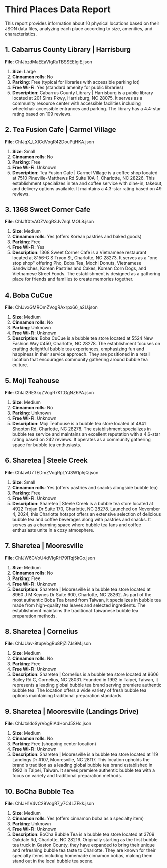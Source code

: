 # Third Places Data Report

This report provides information about 10 physical locations based on their JSON data files, analyzing each place according to size, amenities, and characteristics.

## 1. Cabarrus County Library | Harrisburg
**File**: ChIJbzdMaEEaVIgRuTBSSEEIgiE.json

1. **Size**: Large
2. **Cinnamon rolls**: No
3. **Parking**: Free (typical for libraries with accessible parking lot)
4. **Free Wi-Fi**: Yes (standard amenity for public libraries)
5. **Description**: Cabarrus County Library | Harrisburg is a public library located at 201 Sims Pkwy, Harrisburg, NC 28075. It serves as a community resource center with accessible facilities including wheelchair accessible entrances and parking. The library has a 4.4-star rating based on 109 reviews.

## 2. Tea Fusion Cafe | Carmel Village
**File**: ChIJqX_LXICdVogR42DouPtjHKA.json

1. **Size**: Small
2. **Cinnamon rolls**: No
3. **Parking**: Free
4. **Free Wi-Fi**: Unknown
5. **Description**: Tea Fusion Cafe | Carmel Village is a coffee shop located at 7510 Pineville-Matthews Rd Suite 10A-1, Charlotte, NC 28226. This establishment specializes in tea and coffee service with dine-in, takeout, and delivery options available. It maintains a 4.3-star rating based on 49 reviews.

## 3. 1368 Sweet Corner Cafe
**File**: ChIJff0tvAOZVogR3Jv7nqLMOL8.json

1. **Size**: Medium
2. **Cinnamon rolls**: Yes (offers Korean pastries and baked goods)
3. **Parking**: Free
4. **Free Wi-Fi**: Yes
5. **Description**: 1368 Sweet Corner Cafe is a Vietnamese restaurant located at 8156-G S Tryon St, Charlotte, NC 28273. It serves as a "one stop shop" offering Pho, Boba Tea, Mochi Donuts, Vietnamese Sandwiches, Korean Pastries and Cakes, Korean Corn Dogs, and Vietnamese Street Foods. The establishment is designed as a gathering place for friends and families to create memories together.

## 4. Boba CuCue
**File**: ChIJvxGMROmZVogRAxrpx66_a2U.json

1. **Size**: Medium
2. **Cinnamon rolls**: No
3. **Parking**: Unknown
4. **Free Wi-Fi**: Unknown
5. **Description**: Boba CuCue is a bubble tea store located at 5524 New Fashion Way #450, Charlotte, NC 28278. The establishment focuses on crafting delightful bubble tea experiences, emphasizing fun and happiness in their service approach. They are positioned in a retail location that encourages community gathering around bubble tea culture.

## 5. Moji Teahouse
**File**: ChIJI2RE3kqZVogR7K1tGgNZ6PA.json

1. **Size**: Medium
2. **Cinnamon rolls**: No
3. **Parking**: Unknown
4. **Free Wi-Fi**: Unknown
5. **Description**: Moji Teahouse is a bubble tea store located at 4841 Shopton Rd, Charlotte, NC 28278. The establishment specializes in bubble tea service and maintains an excellent reputation with a 4.6-star rating based on 242 reviews. It operates as a community gathering space for bubble tea enthusiasts.

## 6. Sharetea | Steele Creek
**File**: ChIJwU7TEDmZVogRpLYJ3W1p5jQ.json

1. **Size**: Small
2. **Cinnamon rolls**: Yes (offers pastries and snacks alongside bubble tea)
3. **Parking**: Free
4. **Free Wi-Fi**: Unknown
5. **Description**: Sharetea | Steele Creek is a bubble tea store located at 4922 Trojan Dr Suite 170, Charlotte, NC 28278. Launched on November 4, 2024, this Charlotte hotspot offers an extensive selection of delicious bubble tea and coffee beverages along with pastries and snacks. It serves as a charming space where bubble tea fans and coffee enthusiasts unite in a cozy atmosphere.

## 7. Sharetea | Mooresville
**File**: ChIJW6CVoU4dVIgRH79lTqj5kGo.json

1. **Size**: Medium
2. **Cinnamon rolls**: No
3. **Parking**: Free
4. **Free Wi-Fi**: Unknown
5. **Description**: Sharetea | Mooresville is a bubble tea store located at 8960 J M Keynes Dr Suite 600, Charlotte, NC 28262. As part of the most authentic Boba Tea brand from Taiwan, it specializes in bubble tea made from high-quality tea leaves and selected ingredients. The establishment maintains the traditional Taiwanese bubble tea preparation methods.

## 8. Sharetea | Cornelius
**File**: ChIJUav-8tupVogRu8PjZI7Js9M.json

1. **Size**: Medium
2. **Cinnamon rolls**: No
3. **Parking**: Free
4. **Free Wi-Fi**: Unknown
5. **Description**: Sharetea | Cornelius is a bubble tea store located at 9606 Bailey Rd C, Cornelius, NC 28031. Founded in 1992 in Taipei, Taiwan, it represents a leading global bubble tea brand serving premiere authentic bubble tea. The location offers a wide variety of fresh bubble tea options maintaining traditional preparation standards.

## 9. Sharetea | Mooresville (Landings Drive)
**File**: ChIJtxldoSyrVogRiAdHonJ5SHc.json

1. **Size**: Medium
2. **Cinnamon rolls**: No
3. **Parking**: Free (shopping center location)
4. **Free Wi-Fi**: Unknown
5. **Description**: Sharetea | Mooresville is a bubble tea store located at 119 Landings Dr #107, Mooresville, NC 28117. This location upholds the brand's tradition as a leading global bubble tea brand established in 1992 in Taipei, Taiwan. It serves premiere authentic bubble tea with a focus on variety and traditional preparation methods.

## 10. BoCha Bubble Tea
**File**: ChIJH1V4vC29VogR7_y7C4LZFkk.json

1. **Size**: Medium
2. **Cinnamon rolls**: Yes (offers cinnamon boba as a specialty item)
3. **Parking**: Unknown
4. **Free Wi-Fi**: Unknown
5. **Description**: BoCha Bubble Tea is a bubble tea store located at 3709 Oakdale Rd, Charlotte, NC 28216. Originally starting as the first bubble tea truck in Gaston County, they have expanded to bring their unique and refreshing bubble tea taste to Charlotte. They are known for their specialty items including homemade cinnamon bobas, making them stand out in the local bubble tea scene.